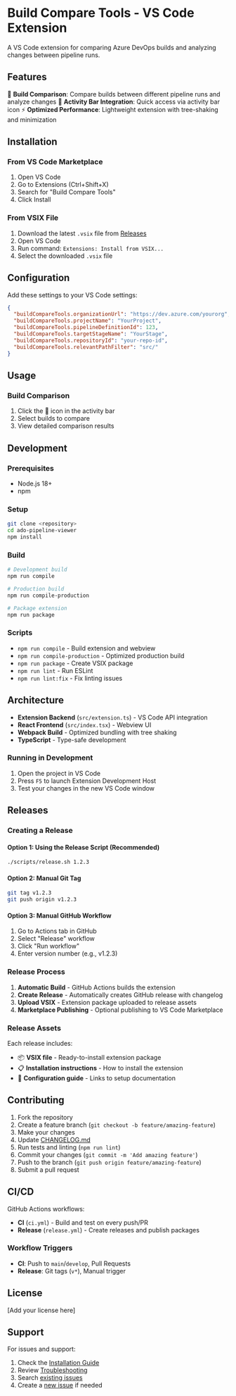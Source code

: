 # Build Compare Tools - VS Code Extension

A VS Code extension for comparing Azure DevOps builds and analyzing changes between pipeline runs.

## Features

🔄 **Build Comparison**: Compare builds between different pipeline runs and analyze changes
🎯 **Activity Bar Integration**: Quick access via activity bar icon
⚡ **Optimized Performance**: Lightweight extension with tree-shaking and minimization

## Installation

### From VS Code Marketplace
1. Open VS Code
2. Go to Extensions (Ctrl+Shift+X)
3. Search for "Build Compare Tools"
4. Click Install

### From VSIX File
1. Download the latest `.vsix` file from [Releases](../../releases)
2. Open VS Code
3. Run command: `Extensions: Install from VSIX...`
4. Select the downloaded `.vsix` file

## Configuration

Add these settings to your VS Code settings:

```json
{
  "buildCompareTools.organizationUrl": "https://dev.azure.com/yourorg",
  "buildCompareTools.projectName": "YourProject",
  "buildCompareTools.pipelineDefinitionId": 123,
  "buildCompareTools.targetStageName": "YourStage",
  "buildCompareTools.repositoryId": "your-repo-id",
  "buildCompareTools.relevantPathFilter": "src/"
}
```

## Usage

### Build Comparison
1. Click the 🔄 icon in the activity bar
2. Select builds to compare
3. View detailed comparison results

## Development

### Prerequisites
- Node.js 18+
- npm

### Setup
```bash
git clone <repository>
cd ado-pipeline-viewer
npm install
```

### Build
```bash
# Development build
npm run compile

# Production build
npm run compile-production

# Package extension
npm run package
```

### Scripts
- `npm run compile` - Build extension and webview
- `npm run compile-production` - Optimized production build
- `npm run package` - Create VSIX package
- `npm run lint` - Run ESLint
- `npm run lint:fix` - Fix linting issues

## Architecture

- **Extension Backend** (`src/extension.ts`) - VS Code API integration
- **React Frontend** (`src/index.tsx`) - Webview UI
- **Webpack Build** - Optimized bundling with tree shaking
- **TypeScript** - Type-safe development

### Running in Development
1. Open the project in VS Code
2. Press `F5` to launch Extension Development Host
3. Test your changes in the new VS Code window

## Releases

### Creating a Release

#### Option 1: Using the Release Script (Recommended)
```bash
./scripts/release.sh 1.2.3
```

#### Option 2: Manual Git Tag
```bash
git tag v1.2.3
git push origin v1.2.3
```

#### Option 3: Manual GitHub Workflow
1. Go to Actions tab in GitHub
2. Select "Release" workflow
3. Click "Run workflow"
4. Enter version number (e.g., v1.2.3)

### Release Process
1. **Automatic Build** - GitHub Actions builds the extension
2. **Create Release** - Automatically creates GitHub release with changelog
3. **Upload VSIX** - Extension package uploaded to release assets
4. **Marketplace Publishing** - Optional publishing to VS Code Marketplace

### Release Assets
Each release includes:
- 📦 **VSIX file** - Ready-to-install extension package
- 📋 **Installation instructions** - How to install the extension
- 🔗 **Configuration guide** - Links to setup documentation

## Contributing

1. Fork the repository
2. Create a feature branch (`git checkout -b feature/amazing-feature`)
3. Make your changes
4. Update [CHANGELOG.md](./CHANGELOG.md)
5. Run tests and linting (`npm run lint`)
6. Commit your changes (`git commit -m 'Add amazing feature'`)
7. Push to the branch (`git push origin feature/amazing-feature`)
8. Submit a pull request

## CI/CD

GitHub Actions workflows:
- **CI** (`ci.yml`) - Build and test on every push/PR
- **Release** (`release.yml`) - Create releases and publish packages

### Workflow Triggers
- **CI**: Push to `main`/`develop`, Pull Requests
- **Release**: Git tags (`v*`), Manual trigger

## License

[Add your license here]

## Support

For issues and support:
1. Check the [Installation Guide](./INSTALL.md)
2. Review [Troubleshooting](./INSTALL.md#troubleshooting)
3. Search [existing issues](../../issues)
4. Create a [new issue](../../issues/new) if needed
